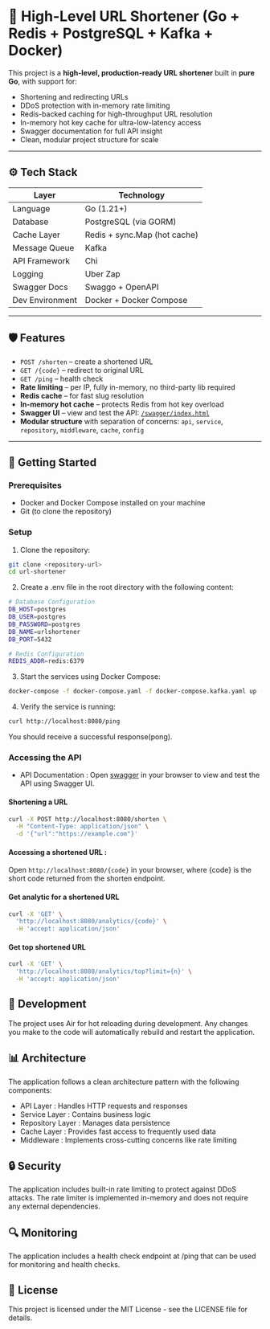 # 🧠 High-Level URL Shortener (Go + Redis + PostgreSQL + Kafka + Docker)

This project is a **high-level, production-ready URL shortener** built in **pure Go**, with support for:

- Shortening and redirecting URLs
- DDoS protection with in-memory rate limiting
- Redis-backed caching for high-throughput URL resolution
- In-memory hot key cache for ultra-low-latency access
- Swagger documentation for full API insight
- Clean, modular project structure for scale

---

## ⚙️ Tech Stack

| Layer           | Technology                   |
| --------------- | ---------------------------- |
| Language        | Go (1.21+)                   |
| Database        | PostgreSQL (via GORM)        |
| Cache Layer     | Redis + sync.Map (hot cache) |
| Message Queue   | Kafka                        |
| API Framework   | Chi                          |
| Logging         | Uber Zap                     |
| Swagger Docs    | Swaggo + OpenAPI             |
| Dev Environment | Docker + Docker Compose      |

---

## 🛡️ Features

- `POST /shorten` – create a shortened URL
- `GET /{code}` – redirect to original URL
- `GET /ping` – health check
- **Rate limiting** – per IP, fully in-memory, no third-party lib required
- **Redis cache** – for fast slug resolution
- **In-memory hot cache** – protects Redis from hot key overload
- **Swagger UI** – view and test the API: [`/swagger/index.html`](http://localhost:8080/swagger/index.html)
- **Modular structure** with separation of concerns: `api`, `service`, `repository`, `middleware`, `cache`, `config`

---

## 🚀 Getting Started

### Prerequisites

- Docker and Docker Compose installed on your machine
- Git (to clone the repository)

### Setup

1. Clone the repository:

```bash
git clone <repository-url>
cd url-shortener
```

2. Create a .env file in the root directory with the following content:

```bash
# Database Configuration
DB_HOST=postgres
DB_USER=postgres
DB_PASSWORD=postgres
DB_NAME=urlshortener
DB_PORT=5432

# Redis Configuration
REDIS_ADDR=redis:6379
```

3. Start the services using Docker Compose:

```bash
docker-compose -f docker-compose.yaml -f docker-compose.kafka.yaml up -d
```

4. Verify the service is running:

```bash
curl http://localhost:8080/ping
```

You should receive a successful response(pong).

### Accessing the API

- API Documentation : Open [swagger](http://localhost:8080/swagger/index.html) in your browser to view and test the API using Swagger UI.

#### Shortening a URL

```bash
curl -X POST http://localhost:8080/shorten \
  -H "Content-Type: application/json" \
  -d '{"url":"https://example.com"}'
```

#### Accessing a shortened URL :

Open `http://localhost:8080/{code}` in your browser, where {code} is the short code returned from the shorten endpoint.

#### Get analytic for a shortened URL

```bash
curl -X 'GET' \
  'http://localhost:8080/analytics/{code}' \
  -H 'accept: application/json'
```

#### Get top shortened URL

```bash
curl -X 'GET' \
  'http://localhost:8080/analytics/top?limit={n}' \
  -H 'accept: application/json'
```

## 🧪 Development

The project uses Air for hot reloading during development. Any changes you make to the code will automatically rebuild and restart the application.

## 📊 Architecture

The application follows a clean architecture pattern with the following components:

- API Layer : Handles HTTP requests and responses
- Service Layer : Contains business logic
- Repository Layer : Manages data persistence
- Cache Layer : Provides fast access to frequently used data
- Middleware : Implements cross-cutting concerns like rate limiting

## 🔒 Security

The application includes built-in rate limiting to protect against DDoS attacks. The rate limiter is implemented in-memory and does not require any external dependencies.

## 🔍 Monitoring

The application includes a health check endpoint at /ping that can be used for monitoring and health checks.

## 📝 License

This project is licensed under the MIT License - see the LICENSE file for details.
